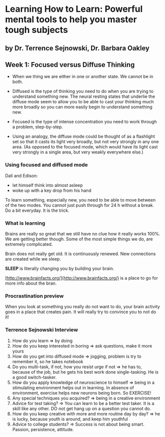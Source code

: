 # Learning How to Learn: Powerful mental tools to help you master tough subjects
## by Dr. Terrence Sejnowski, Dr. Barbara Oakley
## Week 1: Focused versus Diffuse Thinking

* When we thing we are either in one or another state. We cannot be in both.

* Diffused is the type of thinking you need to do when you are trying to understand something new. The neural resting states that underlie the diffuse mode seem to allow you to be able to cast your thinking much more broadly so you can more easily begin to understand something new.

* Focused is the type of intense concentration you need to work through a problem, step-by-step.

* Using an analogy, the diffuse mode could be thought of as a flashlight set so that it casts its light very broadly, but not very strongly in any one area. (As opposed to the focused mode, which would have its light cast very strongly in a single area, but very weakly everywhere else.)

### Using focused and diffused mode

Dali and Edison:
* let himself think into almost asleep
* woke up with a key drop from his hand

To learn something, especially new, you need to be able to move between of the two modes. You cannot just push through for 24 h without a break. Do a bit everyday. It is the trick.

### What is learning

Brains are really so great that we still have no clue how it really works 100%. We are getting better though. Some of the most simple things we do, are extremely complicated.

Brain does not really get old. It is continuously renewed. New connections are created while we sleep.

**SLEEP** is literally changing you by building your brain.

[http://www.brainfacts.org/](http://www.brainfacts.org/) is a place to go for more info about the bran.

### Procrastination preview

When you look at something you really do not want to do, your brain activity goes in a place that creates pain. It will really try to convince you to not do it!

### Terrence Sejnowski Interview

1. How do you learn => by doing
2. How do you keep interested in boring => ask questions, make it more yours
3. How do you get into diffused mode => jogging, problem is try to remember it, so he takes notebook
4. Do you multi-task, if not, how you resist urge if not => he has to, because of the job, but he gets his best work done single-tasking. He is a good switch-tasker.
5. How do you apply knowledge of neuroscience to himself => being in a stimulating environment helps out in learning. In absence of environment, exercise helps new neurons being born. So EXERCISE!
6. Any special techniques you acquired? => being in a creative environment
7. Advice for test taking? => You can learn to be a better test taker. It is a skill like any other. DO not get hang up on a question you cannot do.
8. How do you keep creative with more and more routine day by day? => he is lucky, because youth is around, and keep him youthful
9. Advice to college students? => Success is not about being smart. Passion, persistence, attitude.


